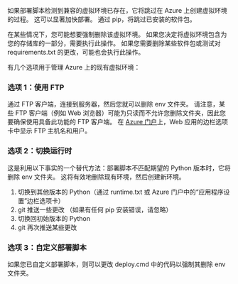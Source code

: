 如果部署脚本检测到兼容的虚拟环境已存在，它将跳过在 Azure 上创建虚拟环境的过程。  这可以显著加快部署。  通过 pip，将跳过已安装的软件包。

在某些情况下，您可能想要强制删除该虚拟环境。  如果您决定将虚拟环境包含为您的存储库的一部分，需要执行此操作。  如果您需要删除某些软件包或测试对 requirements.txt 的更改，可能也会执行此操作。

有几个选项用于管理 Azure 上的现有虚拟环境：

### <a name="option-1-use-ftp"></a>选项 1：使用 FTP
通过 FTP 客户端，连接到服务器，然后您就可以删除 env 文件夹。  请注意，某些 FTP 客户端（例如 Web 浏览器）可能为只读而不允许您删除文件夹，因此您要确保使用具备此功能的 FTP 客户端。  在 [Azure 门户](https://portal.azure.cn)上，Web 应用的边栏选项卡中显示 FTP 主机名和用户。

### <a name="option-2-toggle-runtime"></a>选项 2：切换运行时
这是利用以下事实的一个替代方法：部署脚本不匹配期望的 Python 版本时，它将删除 env 文件夹。  这将有效地删除现有环境，然后创建新环境。

1. 切换到其他版本的 Python（通过 runtime.txt 或 Azure 门户中的“应用程序设置”边栏选项卡）
2. git 推送一些更改 （如果有任何 pip 安装错误，请忽略）
3. 切换回初始版本的 Python
4. git 再次推送某些更改

### <a name="option-3-customize-deployment-script"></a>选项 3：自定义部署脚本
如果您已自定义部署脚本，则可以更改 deploy.cmd 中的代码以强制其删除 env 文件夹。